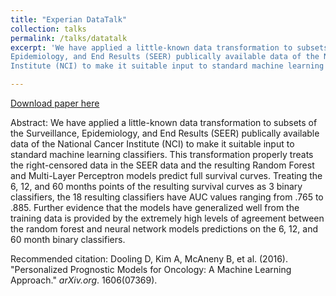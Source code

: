 ```yaml
---
title: "Experian DataTalk"
collection: talks
permalink: /talks/datatalk
excerpt: 'We have applied a little-known data transformation to subsets of the Surveillance,
Epidemiology, and End Results (SEER) publically available data of the National Cancer
Institute (NCI) to make it suitable input to standard machine learning classifiers.'

---
```



[Download paper here](http://angelabaltes.github.io/files/PPMO.pdf)

Abstract: We have applied a little-known data transformation to subsets of the Surveillance,
Epidemiology, and End Results (SEER) publically available data of the National Cancer
Institute (NCI) to make it suitable input to standard machine learning classifiers. This
transformation properly treats the right-censored data in the SEER data and the
resulting Random Forest and Multi-Layer Perceptron models predict full survival curves.
Treating the 6, 12, and 60 months points of the resulting survival curves as 3 binary
classifiers, the 18 resulting classifiers have AUC values ranging from .765 to .885.
Further evidence that the models have generalized well from the training data is
provided by the extremely high levels of agreement between the random forest and
neural network models predictions on the 6, 12, and 60 month binary classifiers.



Recommended citation: Dooling D, Kim A, McAneny B, et al. (2016). &quot;Personalized Prognostic Models for Oncology: A Machine Learning Approach.&quot; <i>arXiv.org</i>. 1606(07369).

